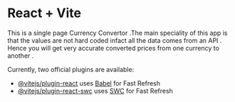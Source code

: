 # React + Vite

This is a single page Currency Convertor .The main speciality of this app is that the values are not hard coded infact all the data comes from an API . Hence you will get very accurate converted prices from one currency to another .

Currently, two official plugins are available:

- [@vitejs/plugin-react](https://github.com/vitejs/vite-plugin-react/blob/main/packages/plugin-react/README.md) uses [Babel](https://babeljs.io/) for Fast Refresh
- [@vitejs/plugin-react-swc](https://github.com/vitejs/vite-plugin-react-swc) uses [SWC](https://swc.rs/) for Fast Refresh
